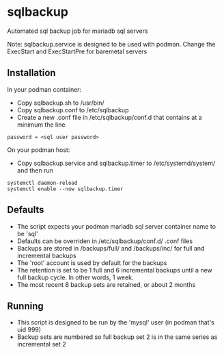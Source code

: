 # sqlbackup
Automated sql backup job for mariadb sql servers

Note: sqlbackup.service is designed to be used with podman. Change the ExecStart and ExecStartPre for baremetal servers

## Installation
In your podman container:
- Copy sqlbackup.sh to /usr/bin/
- Copy sqlbackup.conf to /etc/sqlbackup
- Create a new .conf file in /etc/sqlbackup/conf.d that contains at a minimum the line
```
password = <sql user password>
```
On your podman host:
- Copy sqlbackup.service and sqlbackup.timer to /etc/systemd/system/ and then run
```
systemctl daemon-reload
systemctl enable --now sqlbackup.timer
```

## Defaults
- The script expects your podman mariadb sql server container name to be 'sql'
- Defaults can be overriden in /etc/sqlbackup/conf.d/ .conf files
- Backups are stored in /backups/full/<set> and /backups/inc/<set> for full and incremental backups
- The 'root' account is used by default for the backups
- The retention is set to be 1 full and 6 incremental backups until a new full backup cycle. In other words, 1 week.
- The most recent 8 backup sets are retained, or about 2 months
  
## Running
- This script is designed to be run by the 'mysql' user (in podman that's uid 999)
- Backup sets are numbered so full backup set 2 is in the same series as incremental set 2
